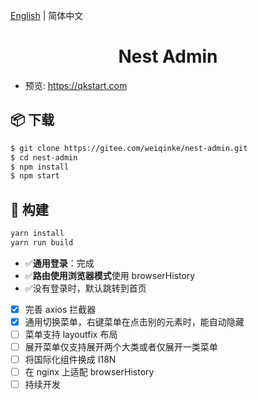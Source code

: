 [English](./README.md) | 简体中文

<h1 align="center">Nest Admin</h1>

- 预览: https://qkstart.com

## 📦 下载

```bash
$ git clone https://gitee.com/weiqinke/nest-admin.git
$ cd nest-admin
$ npm install
$ npm start
```

## 🔨 构建

```bash
yarn install
yarn run build
```

- :white_check_mark:**通用登录**：完成
- :white_check_mark:**路由使用浏览器模式**使用 browserHistory
- :white_check_mark:没有登录时，默认跳转到首页
- [x] 完善 axios 拦截器
- [x] 通用切换菜单，右键菜单在点击别的元素时，能自动隐藏
- [ ] 菜单支持 layoutfix 布局
- [ ] 展开菜单仅支持展开两个大类或者仅展开一类菜单
- [ ] 将国际化组件换成 I18N
- [ ] 在 nginx 上适配 browserHistory
- [ ] 持续开发
